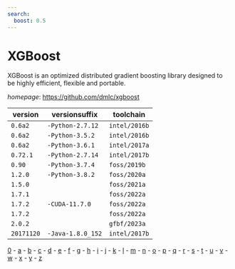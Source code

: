 ```yaml
---
search:
  boost: 0.5
---
```

# XGBoost

XGBoost is an optimized distributed gradient boosting library designed to be highly efficient,  flexible and portable.

*homepage*: <https://github.com/dmlc/xgboost>

version | versionsuffix | toolchain
--------|---------------|----------
``0.6a2`` | ``-Python-2.7.12`` | ``intel/2016b``
``0.6a2`` | ``-Python-3.5.2`` | ``intel/2016b``
``0.6a2`` | ``-Python-3.6.1`` | ``intel/2017a``
``0.72.1`` | ``-Python-2.7.14`` | ``intel/2017b``
``0.90`` | ``-Python-3.7.4`` | ``foss/2019b``
``1.2.0`` | ``-Python-3.8.2`` | ``foss/2020a``
``1.5.0`` |  | ``foss/2021a``
``1.7.1`` |  | ``foss/2022a``
``1.7.2`` | ``-CUDA-11.7.0`` | ``foss/2022a``
``1.7.2`` |  | ``foss/2022a``
``2.0.2`` |  | ``gfbf/2023a``
``20171120`` | ``-Java-1.8.0_152`` | ``intel/2017b``

[0](../0/index.md) - [a](../a/index.md) - [b](../b/index.md) - [c](../c/index.md) - [d](../d/index.md) - [e](../e/index.md) - [f](../f/index.md) - [g](../g/index.md) - [h](../h/index.md) - [i](../i/index.md) - [j](../j/index.md) - [k](../k/index.md) - [l](../l/index.md) - [m](../m/index.md) - [n](../n/index.md) - [o](../o/index.md) - [p](../p/index.md) - [q](../q/index.md) - [r](../r/index.md) - [s](../s/index.md) - [t](../t/index.md) - [u](../u/index.md) - [v](../v/index.md) - [w](../w/index.md) - [x](../x/index.md) - [y](../y/index.md) - [z](../z/index.md)

